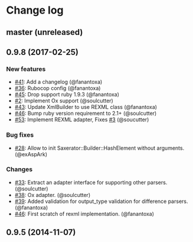 # Change log

## master (unreleased)

## 0.9.8 (2017-02-25)

### New features

* [#41](https://github.com/soulcutter/saxerator/issues/41): Add a changelog (@fanantoxa)
* [#36](https://github.com/soulcutter/saxerator/issues/36): Rubocop config (@fanantoxa)
* [#45](https://github.com/soulcutter/saxerator/issues/45): Drop support ruby 1.9.3 (@fanantoxa)
* [#2](https://github.com/soulcutter/saxerator/issues/2): Implement Ox support (@soulcutter)
* [#43](https://github.com/soulcutter/saxerator/issues/43): Update XmlBuilder to use REXML class (@fanantoxa)
* [#46](https://github.com/soulcutter/saxerator/pull/46): Bump ruby version requirement to 2.1+ (@soulcutter)
* [#53](https://github.com/soulcutter/saxerator/pull/46): Implement REXML adapter, Fixes [#3](https://github.com/soulcutter/saxerator/issues/3) (@soucutter)

### Bug fixes

* [#28](https://github.com/soulcutter/saxerator/pull/28): Allow to init Saxerator::Builder::HashElement without arguments. (@exAspArk)

### Changes

* [#33](https://github.com/soulcutter/saxerator/pull/33): Extract an adapter interface for supporting other parsers. (@soulcutter)
* [#38](https://github.com/soulcutter/saxerator/pull/38): Ox adapter. (@soulcutter)
* [#39](https://github.com/soulcutter/saxerator/pull/39): Added validation for output_type validation for difference parsers. (@fanantoxa)
* [#46](https://github.com/soulcutter/saxerator/pull/46): First scratch of rexml implementation. (@fanantoxa)

## 0.9.5 (2014-11-07)
